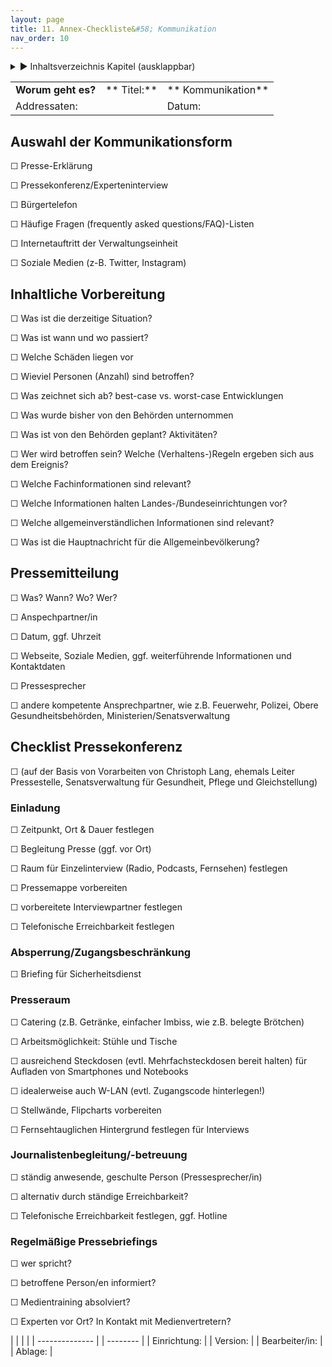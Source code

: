 ```yaml
---
layout: page
title: 11. Annex-Checkliste&#58; Kommunikation
nav_order: 10
---
```


<details markdown="block">
  <summary>
      &#9658; Inhaltsverzeichnis Kapitel (ausklappbar)
  </summary>

1. TOC
{:toc}
 </details>

   <p></p>


|                    |             |                    |
| ------------------ | ----------- | ------------------ |
| **Worum geht es?** | ** Titel:** | ** Kommunikation** |
| Addressaten:       |             | Datum:             |

## **Auswahl der Kommunikationsform**

☐ Presse-Erklärung

☐ Pressekonferenz/Experteninterview

☐ Bürgertelefon

☐ Häufige Fragen (frequently asked questions/FAQ)-Listen

☐ Internetauftritt der Verwaltungseinheit

☐ Soziale Medien (z-B. Twitter, Instagram)

## Inhaltliche Vorbereitung

☐ Was ist die derzeitige Situation?

☐ Was ist wann und wo passiert?

☐ Welche Schäden liegen vor

☐ Wieviel Personen (Anzahl) sind betroffen?

☐ Was zeichnet sich ab? best-case vs. worst-case Entwicklungen

☐ Was wurde bisher von den Behörden unternommen

☐ Was ist von den Behörden geplant? Aktivitäten?

☐ Wer wird betroffen sein? Welche (Verhaltens-)Regeln ergeben sich aus
dem Ereignis?

☐ Welche Fachinformationen sind relevant?

☐ Welche Informationen halten Landes-/Bundeseinrichtungen vor?

☐ Welche allgemeinverständlichen Informationen sind relevant?

☐ Was ist die Hauptnachricht für die Allgemeinbevölkerung?

## Pressemitteilung

☐ Was? Wann? Wo? Wer?

☐ Anspechpartner/in

☐ Datum, ggf. Uhrzeit

☐ Webseite, Soziale Medien, ggf. weiterführende Informationen und
Kontaktdaten

☐ Pressesprecher

☐ andere kompetente Ansprechpartner, wie z.B. Feuerwehr, Polizei, Obere
Gesundheitsbehörden, Ministerien/Senatsverwaltung

## **Checklist Pressekonferenz**

☐ (auf der Basis von Vorarbeiten von Christoph Lang, ehemals Leiter
Pressestelle, Senatsverwaltung für Gesundheit, Pflege und
Gleichstellung)

### Einladung

☐ Zeitpunkt, Ort & Dauer festlegen

☐ Begleitung Presse (ggf. vor Ort)

☐ Raum für Einzelinterview (Radio, Podcasts, Fernsehen) festlegen

☐ Pressemappe vorbereiten

☐ vorbereitete Interviewpartner festlegen

☐ Telefonische Erreichbarkeit festlegen

### Absperrung/Zugangsbeschränkung

☐ Briefing für Sicherheitsdienst

### Presseraum

☐ Catering (z.B. Getränke, einfacher Imbiss, wie z.B. belegte Brötchen)

☐ Arbeitsmöglichkeit: Stühle und Tische

☐ ausreichend Steckdosen (evtl. Mehrfachsteckdosen bereit halten) für
Aufladen von Smartphones und Notebooks

☐ idealerweise auch W-LAN (evtl. Zugangscode hinterlegen\!)

☐ Stellwände, Flipcharts vorbereiten

☐ Fernsehtauglichen Hintergrund festlegen für Interviews

### Journalistenbegleitung/-betreuung

☐ ständig anwesende, geschulte Person (Pressesprecher/in)

☐ alternativ durch ständige Erreichbarkeit?

☐ Telefonische Erreichbarkeit festlegen, ggf. Hotline

### Regelmäßige Pressebriefings

☐ wer spricht?

☐ betroffene Person/en informiert?

☐ Medientraining absolviert?

☐ Experten vor Ort? In Kontakt mit Medienvertretern?

|                |  |          |
| -------------- |  | -------- |
| Einrichtung:   |  | Version: |
| Bearbeiter/in: |  | Ablage:  |

<div class="section fnlist" data-role="doc-footnotes">

</div>
